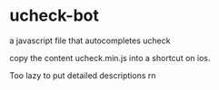 # ucheck-bot
a javascript file that autocompletes ucheck 

copy the content ucheck.min.js into a shortcut on ios.

Too lazy to put detailed descriptions rn